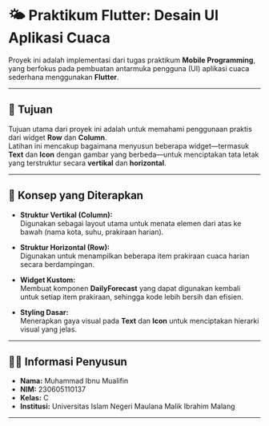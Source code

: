 # 🌤️ Praktikum Flutter: Desain UI Aplikasi Cuaca

Proyek ini adalah implementasi dari tugas praktikum **Mobile Programming**, yang berfokus pada pembuatan antarmuka pengguna (UI) aplikasi cuaca sederhana menggunakan **Flutter**.

---

## 🎯 Tujuan
Tujuan utama dari proyek ini adalah untuk memahami penggunaan praktis dari widget **Row** dan **Column**.  
Latihan ini mencakup bagaimana menyusun beberapa widget—termasuk **Text** dan **Icon** dengan gambar yang berbeda—untuk menciptakan tata letak yang terstruktur secara **vertikal** dan **horizontal**.

---

## 🚀 Konsep yang Diterapkan
- **Struktur Vertikal (Column):**  
  Digunakan sebagai layout utama untuk menata elemen dari atas ke bawah (nama kota, suhu, prakiraan harian).

- **Struktur Horizontal (Row):**  
  Digunakan untuk menampilkan beberapa item prakiraan cuaca harian secara berdampingan.

- **Widget Kustom:**  
  Membuat komponen **DailyForecast** yang dapat digunakan kembali untuk setiap item prakiraan, sehingga kode lebih bersih dan efisien.

- **Styling Dasar:**  
  Menerapkan gaya visual pada **Text** dan **Icon** untuk menciptakan hierarki visual yang jelas.

---

## 🧑‍💻 Informasi Penyusun
- **Nama:** Muhammad Ibnu Mualifin
- **NIM:** 230605110137
- **Kelas:** C
- **Institusi:** Universitas Islam Negeri Maulana Malik Ibrahim Malang

---
